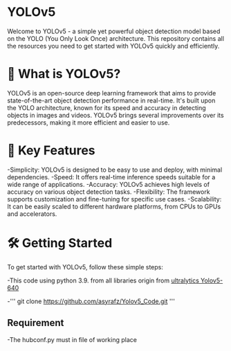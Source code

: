 
# YOLOv5
Welcome to YOLOv5 - a simple yet powerful object detection model based on the YOLO (You Only Look Once) architecture. This repository contains all the resources you need to get started with YOLOv5 quickly and efficiently.



# 🚀 What is YOLOv5?
YOLOv5 is an open-source deep learning framework that aims to provide state-of-the-art object detection performance in real-time. It's built upon the YOLO architecture, known for its speed and accuracy in detecting objects in images and videos. YOLOv5 brings several improvements over its predecessors, making it more efficient and easier to use.


# 🔑 Key Features
  -Simplicity: YOLOv5 is designed to be easy to use and deploy, with minimal dependencies.
    -Speed: It offers real-time inference speeds suitable for a wide range of applications.
  -Accuracy: YOLOv5 achieves high levels of accuracy on various object detection tasks.
    -Flexibility: The framework supports customization and fine-tuning for specific use cases.
  -Scalability: It can be easily scaled to different hardware platforms, from CPUs to GPUs and accelerators.

# 🛠️ Getting Started
To get started with YOLOv5, follow these simple steps:

  -This code using python 3.9. from all libraries origin from [ultralytics Yolov5-640](https://github.com/ultralytics/yolov5/releases)

  -'''
  git clone https://github.com/asyrafz/Yolov5_Code.git
  '''

## Requirement
  -The hubconf.py must in file of working place

